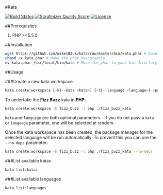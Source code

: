 #Kata

[![Build Status](https://img.shields.io/travis/mike182uk/kata.svg?style=flat-square)](http://travis-ci.org/mike182uk/kata)
[![Scrutinizer Quality Score](https://img.shields.io/scrutinizer/g/mike182uk/kata.svg?style=flat-square)](https://scrutinizer-ci.com/g/mike182uk/kata/)
[![License](https://img.shields.io/github/license/mike182uk/kata.svg?style=flat-square)](https://github.com/mike182uk/kata)

##Prerequisites

1. PHP >=5.5.0

##Installation

```bash
wget https://github.com/mike182uk/kata/raw/master/bin/kata.phar # Download the phar
chmod +x kata.phar # Make the phar executeable
mv kata.phar /usr/local/bin/kata # Move the phar to your bin directory (optional)
```

##Usage

###Create a new kata workspace

```bash
kata create:workspace [-k|--kata <kata>] [-l|--language <language>] <path>
```

To undertake the **Fizz Buzz** kata in **PHP**:

```bash
kata create:workspace -k fizz_buzz -l php ./fizz_buzz_kata
```

`kata` and `language` are both optional parameters - If you do not pass a `kata` or `language` parameter, one will be selected at random.

Once the kata workspace has been created, the package manager for the selected language will be run automatically. To prevent this you can use the `--no-deps` parameter:

```bash
kata create:workspace -k fizz_buzz -l php ./fizz_buzz_kata --no-deps
```

###List available katas

```bash
kata list:katas
```

###List available languages

```bash
kata list:languages
```
